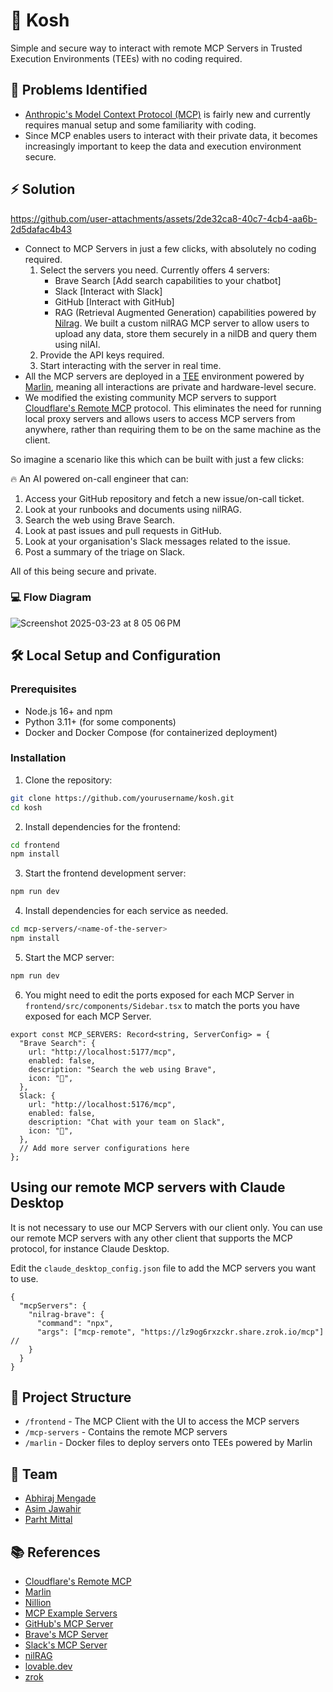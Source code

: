 # 🧰 Kosh

Simple and secure way to interact with remote MCP Servers in Trusted Execution Environments (TEEs) with no coding required.

## 🤔 Problems Identified

- [Anthropic's Model Context Protocol (MCP)](https://www.anthropic.com/news/model-context-protocol) is fairly new and currently requires manual setup and some familiarity with coding.
- Since MCP enables users to interact with their private data, it becomes increasingly important to keep the data and execution environment secure.

## ⚡️ Solution



https://github.com/user-attachments/assets/2de32ca8-40c7-4cb4-aa6b-2d5dafac4b43



- Connect to MCP Servers in just a few clicks, with absolutely no coding required.
  1. Select the servers you need. Currently offers 4 servers:
      - Brave Search [Add search capabilities to your chatbot]
      - Slack [Interact with Slack]
      - GitHub [Interact with GitHub]
      - RAG (Retrieval Augmented Generation) capabilities powered by [Nilrag](https://github.com/NillionNetwork/nilrag/tree/main). We built a custom nilRAG MCP server to allow users to upload any data, store them securely in a nilDB and query them using nilAI. 
  2. Provide the API keys required.
  3. Start interacting with the server in real time.
- All the MCP servers are deployed in a [TEE](https://docs.trustauthority.intel.com/main/articles/concept-tees-overview.html) environment powered by [Marlin](https://docs.marlin.org/oyster/introduction-to-marlin/), meaning all interactions are private and hardware-level secure.
- We modified the existing community MCP servers to support [Cloudflare's Remote MCP](https://developers.cloudflare.com/agents/guides/remote-mcp-server/) protocol. This eliminates the need for running local proxy servers and allows users to access MCP servers from anywhere, rather than requiring them to be on the same machine as the client.


So imagine a scenario like this which can be built with just a few clicks:

🔥 An AI powered on-call engineer that can:

1. Access your GitHub repository and fetch a new issue/on-call ticket.
2. Look at your runbooks and documents using nilRAG.
3. Search the web using Brave Search.
4. Look at past issues and pull requests in GitHub.
5. Look at your organisation's Slack messages related to the issue.
6. Post a summary of the triage on Slack.

All of this being secure and private.

### 💻 Flow Diagram
![Screenshot 2025-03-23 at 8 05 06 PM](https://github.com/user-attachments/assets/6e5a837d-d4e5-4292-86f1-ad85e85ce5bd)



## 🛠️ Local Setup and Configuration

### Prerequisites

- Node.js 16+ and npm
- Python 3.11+ (for some components)
- Docker and Docker Compose (for containerized deployment)

### Installation

1. Clone the repository:
```bash
git clone https://github.com/yourusername/kosh.git
cd kosh
```

2. Install dependencies for the frontend:
```bash
cd frontend
npm install
```

3. Start the frontend development server:
```bash
npm run dev
```

4. Install dependencies for each service as needed.

```bash
cd mcp-servers/<name-of-the-server>
npm install
```

5. Start the MCP server:
```bash
npm run dev
```

6. You might need to edit the ports exposed for each MCP Server in `frontend/src/components/Sidebar.tsx` to match the ports you have exposed for each MCP Server.

```
export const MCP_SERVERS: Record<string, ServerConfig> = {
  "Brave Search": {
    url: "http://localhost:5177/mcp",
    enabled: false,
    description: "Search the web using Brave",
    icon: "🦁",
  },
  Slack: {
    url: "http://localhost:5176/mcp",
    enabled: false,
    description: "Chat with your team on Slack",
    icon: "💬",
  },
  // Add more server configurations here
};
```

## Using our remote MCP servers with Claude Desktop

It is not necessary to use our MCP Servers with our client only. You can use our remote MCP servers with any other client that supports the MCP protocol, for instance Claude Desktop.

Edit the `claude_desktop_config.json` file to add the MCP servers you want to use.

```
{
  "mcpServers": {
    "nilrag-brave": {
      "command": "npx",
      "args": ["mcp-remote", "https://lz9og6rxzckr.share.zrok.io/mcp"] // 
    }
  }
}
```

## 📂 Project Structure

- `/frontend` - The MCP Client with the UI to access the MCP servers
- `/mcp-servers` - Contains the remote MCP servers
- `/marlin` - Docker files to deploy servers onto TEEs powered by Marlin

## 🤝 Team

- [Abhiraj Mengade](https://github.com/abhiraj-mengade)
- [Asim Jawahir](https://github.com/CommanderAstern)
- [Parht Mittal](https://github.com/mittal-parth)

## 📚 References

- [Cloudflare's Remote MCP](https://developers.cloudflare.com/agents/guides/remote-mcp-server/)
- [Marlin](https://docs.marlin.org/oyster/introduction-to-marlin/)
- [Nillion](https://docs.nillion.com/)
- [MCP Example Servers](https://modelcontextprotocol.io/examples)
- [GitHub's MCP Server](https://github.com/modelcontextprotocol/servers/tree/main/src/github)
- [Brave's MCP Server](https://github.com/modelcontextprotocol/servers/tree/main/src/brave-search)
- [Slack's MCP Server](https://github.com/modelcontextprotocol/servers/tree/main/src/slack)
- [nilRAG](https://github.com/NillionNetwork/nilrag/tree/main)
- [lovable.dev](https://lovable.dev/)
- [zrok](https://zrok.io/)
